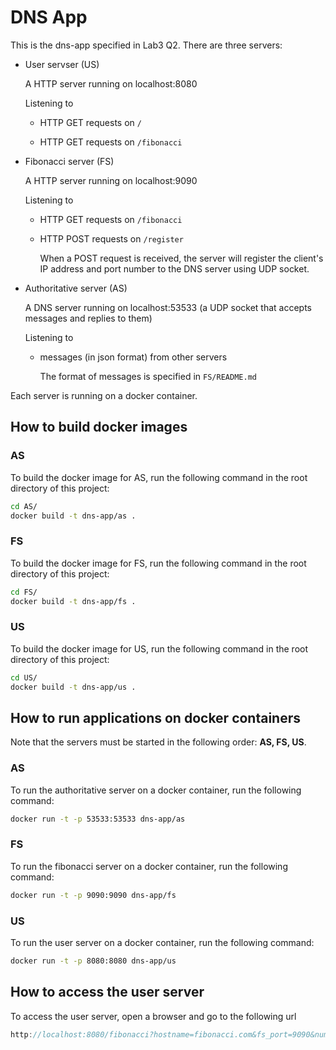 # DNS App

This is the dns-app specified in Lab3 Q2. There are three servers:

- User servser (US)
  
    A HTTP server running on localhost:8080
  
    Listening to 
  
  - HTTP GET requests on `/`
  
  - HTTP GET requests on `/fibonacci`

- Fibonacci server (FS)
  
    A HTTP server running on localhost:9090
  
    Listening to 
  
  - HTTP GET requests on `/fibonacci`
  
  - HTTP POST requests on `/register`
    
      When a POST request is received, the server will register the client's IP address and port number to the DNS server using UDP socket.    

- Authoritative server (AS)
  
    A DNS server running on localhost:53533 (a UDP socket that accepts messages and replies to them)
  
    Listening to
  
  - messages (in json format) from other servers
    
    The format of messages is specified in `FS/README.md`

Each server is running on a docker container. 

## How to build docker images

### AS

To build the docker image for AS, run the following command in the root directory of this project:

```bash
cd AS/
docker build -t dns-app/as .
```

### FS

To build the docker image for FS, run the following command in the root directory of this project:

```bash
cd FS/
docker build -t dns-app/fs .
```

### US

To build the docker image for US, run the following command in the root directory of this project:

```bash
cd US/
docker build -t dns-app/us .
```

## How to run applications on docker containers

Note that the servers must be started in the following order: **AS, FS, US**.

### AS

To run the authoritative server on a docker container, run the following command:

```bash
docker run -t -p 53533:53533 dns-app/as
```

### FS

To run the fibonacci server on a docker container, run the following command:

```bash
docker run -t -p 9090:9090 dns-app/fs
```

### US

To run the user server on a docker container, run the following command:

```bash
docker run -t -p 8080:8080 dns-app/us
```

## How to access the user server

To access the user server, open a browser and go to the following url 

```javascript
http://localhost:8080/fibonacci?hostname=fibonacci.com&fs_port=9090&number=12&as_ip=localhost&as_port=53533
```
